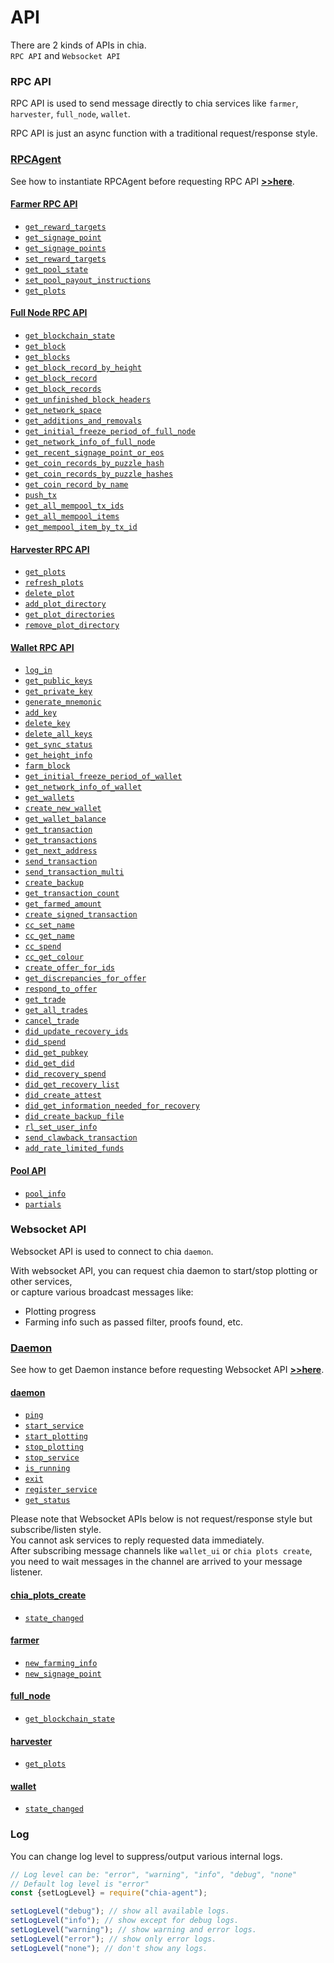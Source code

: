 # API

There are 2 kinds of APIs in chia.  
`RPC API` and `Websocket API`

### RPC API
RPC API is used to send message directly to chia services like `farmer`, `harvester`, `full_node`, `wallet`.

RPC API is just an async function with a traditional request/response style.

### [RPCAgent](../rpc/README.md)
See how to instantiate RPCAgent before requesting RPC API [**>>here**](../rpc/README.md).


#### [Farmer RPC API](./rpc/farmer/README.md#usage)
- [`get_reward_targets`](./rpc/farmer/README.md#get_reward_targetsagent-params)
- [`get_signage_point`](./rpc/farmer/README.md#get_signage_pointagent-params)
- [`get_signage_points`](./rpc/farmer/README.md#get_signage_pointsagent)
- [`set_reward_targets`](./rpc/farmer/README.md#set_reward_targetsagent-params)
- [`get_pool_state`](./rpc/farmer/README.md#get_pool_stateagent)
- [`set_pool_payout_instructions`](./rpc/farmer/README.md#set_pool_payout_instructionsagent-params)
- [`get_plots`](./rpc/farmer/README.md#get_plotsagent)

#### [Full Node RPC API](./rpc/full_node/README.md#usage)
- [`get_blockchain_state`](./rpc/full_node/README.md#get_blockchain_stateagent)
- [`get_block`](./rpc/full_node/README.md#get_blockagent-params)
- [`get_blocks`](./rpc/full_node/README.md#get_blocksagent-params)
- [`get_block_record_by_height`](./rpc/full_node/README.md#get_block_record_by_heightagent-params)
- [`get_block_record`](./rpc/full_node/README.md#get_block_recordagent-params)
- [`get_block_records`](./rpc/full_node/README.md#get_block_recordsagent-params)
- [`get_unfinished_block_headers`](./rpc/full_node/README.md#get_unfinished_block_headersagent)
- [`get_network_space`](./rpc/full_node/README.md#get_network_spaceagent-params)
- [`get_additions_and_removals`](./rpc/full_node/README.md#get_additions_and_removalsagent-params)
- [`get_initial_freeze_period_of_full_node`](./rpc/full_node/README.md#get_initial_freeze_period_of_full_nodeagent)
- [`get_network_info_of_full_node`](./rpc/full_node/README.md#get_network_info_of_full_nodeagent)
- [`get_recent_signage_point_or_eos`](./rpc/full_node/README.md#get_recent_signage_point_or_eosagent-params)
- [`get_coin_records_by_puzzle_hash`](./rpc/full_node/README.md#get_coin_records_by_puzzle_hashagent-params)
- [`get_coin_records_by_puzzle_hashes`](./rpc/full_node/README.md#get_coin_records_by_puzzle_hashesagent-params)
- [`get_coin_record_by_name`](./rpc/full_node/README.md#get_coin_record_by_nameagent-params)
- [`push_tx`](./rpc/full_node/README.md#push_txagent-params)
- [`get_all_mempool_tx_ids`](./rpc/full_node/README.md#get_all_mempool_tx_idsagent)
- [`get_all_mempool_items`](./rpc/full_node/README.md#get_all_mempool_itemsagent)
- [`get_mempool_item_by_tx_id`](./rpc/full_node/README.md#get_mempool_item_by_tx_idagent-params)

#### [Harvester RPC API](./rpc/harvester/README.md#usage)
- [`get_plots`](./rpc/harvester/README.md#get_plotsagent)
- [`refresh_plots`](./rpc/harvester/README.md#refresh_plotsagent)
- [`delete_plot`](./rpc/harvester/README.md#delete_plotagent-params)
- [`add_plot_directory`](./rpc/harvester/README.md#add_plot_directoryagent-params)
- [`get_plot_directories`](./rpc/harvester/README.md#get_plot_directoriesagent)
- [`remove_plot_directory`](./rpc/harvester/README.md#remove_plot_directoryagent-params)

#### [Wallet RPC API](./rpc/wallet/README.md#usage)
- [`log_in`](./rpc/wallet/README.md#log_inagent-params)
- [`get_public_keys`](./rpc/wallet/README.md#get_public_keysagent)
- [`get_private_key`](./rpc/wallet/README.md#get_private_keyagent-params)
- [`generate_mnemonic`](./rpc/wallet/README.md#generate_mnemonicagent)
- [`add_key`](./rpc/wallet/README.md#add_keyagent-params)
- [`delete_key`](./rpc/wallet/README.md#delete_keyagent-params)
- [`delete_all_keys`](./rpc/wallet/README.md#delete_all_keysagent)
- [`get_sync_status`](./rpc/wallet/README.md#get_sync_statusagent)
- [`get_height_info`](./rpc/wallet/README.md#get_height_infoagent)
- [`farm_block`](./rpc/wallet/README.md#farm_blockagent-params)
- [`get_initial_freeze_period_of_wallet`](./rpc/wallet/README.md#get_initial_freeze_period_of_walletagent)
- [`get_network_info_of_wallet`](./rpc/wallet/README.md#get_network_info_of_walletagent)
- [`get_wallets`](./rpc/wallet/README.md#get_walletsagent)
- [`create_new_wallet`](./rpc/wallet/README.md#create_new_walletagent-params)
- [`get_wallet_balance`](./rpc/wallet/README.md#get_wallet_balanceagent-params)
- [`get_transaction`](./rpc/wallet/README.md#get_transactionagent-params)
- [`get_transactions`](./rpc/wallet/README.md#get_transactionsagent-params)
- [`get_next_address`](./rpc/wallet/README.md#get_next_addressagent-params)
- [`send_transaction`](./rpc/wallet/README.md#send_transactionagent-params)
- [`send_transaction_multi`](./rpc/wallet/README.md#send_transaction_multiagent-params)
- [`create_backup`](./rpc/wallet/README.md#create_backupagent-params)
- [`get_transaction_count`](./rpc/wallet/README.md#get_transaction_countagent-params)
- [`get_farmed_amount`](./rpc/wallet/README.md#get_farmed_amountagent)
- [`create_signed_transaction`](./rpc/wallet/README.md#create_signed_transactionagent-params)
- [`cc_set_name`](./rpc/wallet/README.md#cc_set_nameagent-params)
- [`cc_get_name`](./rpc/wallet/README.md#cc_get_nameagent-params)
- [`cc_spend`](./rpc/wallet/README.md#cc_spendagent-params)
- [`cc_get_colour`](./rpc/wallet/README.md#cc_get_colouragent-params)
- [`create_offer_for_ids`](./rpc/wallet/README.md#create_offer_for_idsagent-params)
- [`get_discrepancies_for_offer`](./rpc/wallet/README.md#get_discrepancies_for_offeragent-params)
- [`respond_to_offer`](./rpc/wallet/README.md#respond_to_offeragent-params)
- [`get_trade`](./rpc/wallet/README.md#get_tradeagent-params)
- [`get_all_trades`](./rpc/wallet/README.md#get_all_tradesagent)
- [`cancel_trade`](./rpc/wallet/README.md#cancel_tradeagent-params)
- [`did_update_recovery_ids`](./rpc/wallet/README.md#did_update_recovery_idsagent-params)
- [`did_spend`](./rpc/wallet/README.md#did_spendagent-params)
- [`did_get_pubkey`](./rpc/wallet/README.md#did_get_pubkeyagent)
- [`did_get_did`](./rpc/wallet/README.md#did_get_didagent-params)
- [`did_recovery_spend`](./rpc/wallet/README.md#did_recovery_spendagent-params)
- [`did_get_recovery_list`](./rpc/wallet/README.md#did_get_recovery_listagent-params)
- [`did_create_attest`](./rpc/wallet/README.md#did_create_attestagent-params)
- [`did_get_information_needed_for_recovery`](./rpc/wallet/README.md#did_get_information_needed_for_recoveryagent-params)
- [`did_create_backup_file`](./rpc/wallet/README.md#did_create_backup_fileagent-params)
- [`rl_set_user_info`](./rpc/wallet/README.md#rl_set_user_infoagent-params)
- [`send_clawback_transaction`](./rpc/wallet/README.md#send_clawback_transactionagent-params)
- [`add_rate_limited_funds`](./rpc/wallet/README.md#add_rate_limited_fundsagent-params)

#### [Pool API](./rpc/pool/README.md#usage)
- [`pool_info`](./rpc/pool/README.md#pool_infoagent)
- [`partials`](./rpc/pool/README.md#partialsagent-params)


### Websocket API
Websocket API is used to connect to chia `daemon`.  

With websocket API, you can request chia daemon to start/stop plotting or other services,  
or capture various broadcast messages like:  
- Plotting progress
- Farming info such as passed filter, proofs found, etc.

### [Daemon](../daemon/README.md)
See how to get Daemon instance before requesting Websocket API [**>>here**](../daemon/README.md).


#### [daemon](./ws/daemon/README.md#usage) 
- [`ping`](./ws/daemon/README.md#pingdaemon)
- [`start_service`](./ws/daemon/README.md#start_servicedaemon-params)
- [`start_plotting`](./ws/daemon/README.md#start_plottingdaemon-params)
- [`stop_plotting`](./ws/daemon/README.md#stop_plottingdaemon-params)
- [`stop_service`](./ws/daemon/README.md#stop_servicedaemon-params)
- [`is_running`](./ws/daemon/README.md#is_runningdaemon-params)
- [`exit`](./ws/daemon/README.md#exitdaemon)
- [`register_service`](./ws/daemon/README.md#register_servicedaemon-params)
- [`get_status`](./ws/daemon/README.md#get_statusdaemon)

Please note that Websocket APIs below is not request/response style but subscribe/listen style.  
You cannot ask services to reply requested data immediately.  
After subscribing message channels like `wallet_ui` or `chia plots create`,
you need to wait messages in the channel are arrived to your message listener.

#### [chia_plots_create](./ws/chia_plots_create/README.md#usage)
- [`state_changed`](./ws/chia_plots_create/README.md#on_state_changed_of_plots)

#### [farmer](./ws/farmer/README.md#usage)
- [`new_farming_info`](./ws/farmer/README.md#on_new_farming_info)
- [`new_signage_point`](./ws/farmer/README.md#on_new_signage_point)

#### [full_node](./ws/full_node/README.md#usage)
- [`get_blockchain_state`](./ws/full_node/README.md#on_get_blockchain_state)

#### [harvester](./ws/harvester/README.md#usage)
- [`get_plots`](./ws/harvester/README.md#on_get_plots)

#### [wallet](./ws/wallet/README.md#usage)
- [`state_changed`](./ws/wallet/README.md#on_state_changed_of_wallet)

### Log

You can change log level to suppress/output various internal logs.
```js
// Log level can be: "error", "warning", "info", "debug", "none"
// Default log level is "error"
const {setLogLevel} = require("chia-agent");

setLogLevel("debug"); // show all available logs.
setLogLevel("info"); // show except for debug logs.
setLogLevel("warning"); // show warning and error logs.
setLogLevel("error"); // show only error logs.
setLogLevel("none"); // don't show any logs.
```
